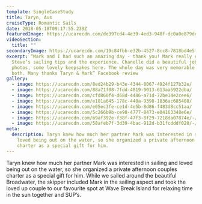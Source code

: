 ```yaml
---
template: SingleCaseStudy
title: Taryn, Aus
cruiseType: Romantic Sails
date: 2018-05-18T09:17:55.239Z
featuredImage: https://ucarecdn.com/de397cd4-4e39-4ed3-948f-dc0a0e879de7/
videoSection:
  title: ""
secondaryImage: https://ucarecdn.com/19c84fbb-e32b-4527-8cc8-7818bd4e5f36/-/crop/1308x1041/253,0/-/preview/
excerpt: “Mark and I had such an amazing day - thank you! Mark really enjoyed
  Steve’s sailing tips and the experience. Chanelle did a beautiful job with our
  photos, some lovely keepsakes here. The whole day was very memorable for us
  both. Many thanks Taryn & Mark” Facebook review
gallery:
  - image: https://ucarecdn.com/8ed24b29-b43e-4344-8067-4924f127b32e/
  - image: https://ucarecdn.com/88a71f08-7fdd-4819-9013-613aa5922dba/
  - image: https://ucarecdn.com/cfd860f4-d68d-4486-a71d-72be14e2cee6/
  - image: https://ucarecdn.com/e181a645-178c-440a-9398-1836ac685408/
  - image: https://ucarecdn.com/e05ec3fe-ce1d-4e5b-8d86-f483d8cc51aa/
  - image: https://ucarecdn.com/5c266b9b-ce98-4777-8473-e04163348e6e/
  - image: https://ucarecdn.com/b9af392e-f38f-47f3-8f29-7218da07874e/-/crop/766x728/0,0/-/preview/
  - image: https://ucarecdn.com/58afeb7f-3d39-4bac-912d-b31fcdddf020/-/crop/1080x1081/0,100/-/preview/
meta:
  description: Taryn knew how much her partner Mark was interested in sailing and
    loved being out on the water, so she organized a private afternoon couples
    charter as a special gift for him.
---
```

Taryn knew how much her partner Mark was interested in sailing and loved being out on the water, so she organized a private afternoon couples charter as a special gift for him. While we sailed around the beautiful Broadwater, the skipper included Mark in the sailing aspect and took the loved up couple to our favourite spot at Wave Break Island for relaxing time in the sun together and SUP’s.
